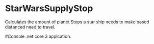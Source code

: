 # StarWarsSupplyStop


Calculates the amount of planet Stops a star ship needs to make based distanced need to travel.

#Console .net core 3 applcation.
